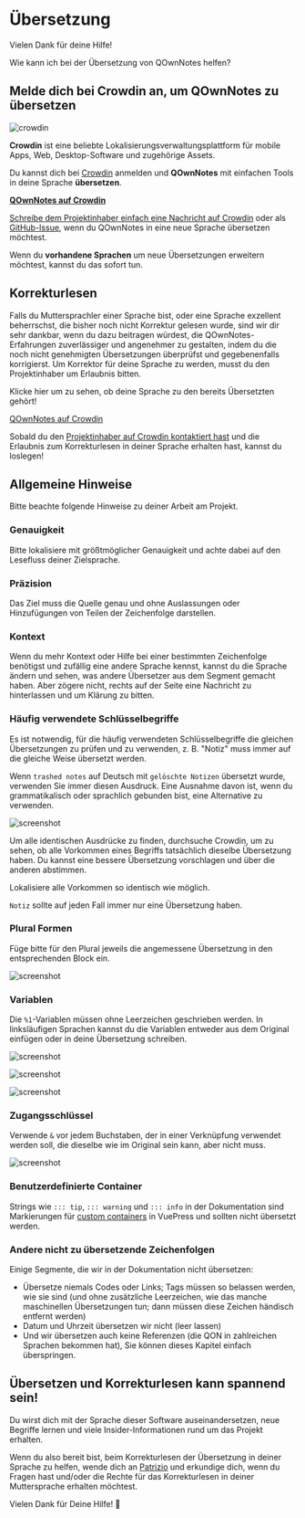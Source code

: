 # Übersetzung

Vielen Dank für deine Hilfe!

Wie kann ich bei der Übersetzung von QOwnNotes helfen?

## Melde dich bei Crowdin an, um QOwnNotes zu übersetzen

![crowdin](/img/crowdin.png)

**Crowdin** ist eine beliebte Lokalisierungsverwaltungsplattform für mobile Apps, Web, Desktop-Software und zugehörige Assets.

Du kannst dich bei [Crowdin](https://crowdin.com/project/qownnotes/invite) anmelden und **QOwnNotes** mit einfachen Tools in deine Sprache **übersetzen**.

**[QOwnNotes auf Crowdin](https://crowdin.com/project/qownnotes/invite)**

[Schreibe dem Projektinhaber einfach eine Nachricht auf Crowdin](https://crowdin.com/profile/pbek) oder als [GitHub-Issue](https://github.com/pbek/QOwnNotes/issues), wenn du QOwnNotes in eine neue Sprache übersetzen möchtest.

Wenn du **vorhandene Sprachen** um neue Übersetzungen erweitern möchtest, kannst du das sofort tun.

## Korrekturlesen

Falls du Muttersprachler einer Sprache bist, oder eine Sprache exzellent beherrschst, die bisher noch nicht Korrektur gelesen wurde, sind wir dir sehr dankbar, wenn du dazu beitragen würdest, die QOwnNotes-Erfahrungen zuverlässiger und angenehmer zu gestalten, indem du die noch nicht genehmigten Übersetzungen überprüfst und gegebenenfalls korrigierst. Um Korrektor für deine Sprache zu werden, musst du den Projektinhaber um Erlaubnis bitten.

Klicke hier um zu sehen, ob deine Sprache zu den bereits Übersetzten gehört!

[QOwnNotes auf Crowdin](https://translate.qownnotes.org/)

Sobald du den [Projektinhaber auf Crowdin kontaktiert hast](https://crowdin.com/profile/pbek) und die Erlaubnis zum Korrekturlesen in deiner Sprache erhalten hast, kannst du loslegen!

## Allgemeine Hinweise

Bitte beachte folgende Hinweise zu deiner Arbeit am Projekt.

### Genauigkeit

Bitte lokalisiere mit größtmöglicher Genauigkeit und achte dabei auf den Lesefluss deiner Zielsprache.

### Präzision

Das Ziel muss die Quelle genau und ohne Auslassungen oder Hinzufügungen von Teilen der Zeichenfolge darstellen.

### Kontext

Wenn du mehr Kontext oder Hilfe bei einer bestimmten Zeichenfolge benötigst und zufällig eine andere Sprache kennst, kannst du die Sprache ändern und sehen, was andere Übersetzer aus dem Segment gemacht haben. Aber zögere nicht, rechts auf der Seite eine Nachricht zu hinterlassen und um Klärung zu bitten.

### Häufig verwendete Schlüsselbegriffe

Es ist notwendig, für die häufig verwendeten Schlüsselbegriffe die gleichen Übersetzungen zu prüfen und zu verwenden, z. B. "Notiz" muss immer auf die gleiche Weise übersetzt werden.

Wenn `trashed notes` auf Deutsch mit `gelöschte Notizen` übersetzt wurde, verwenden Sie immer diesen Ausdruck. Eine Ausnahme davon ist, wenn du grammatikalisch oder sprachlich gebunden bist, eine Alternative zu verwenden.

![screenshot](/img/crowdin/screenshot-7.png)

Um alle identischen Ausdrücke zu finden, durchsuche Crowdin, um zu sehen, ob alle Vorkommen eines Begriffs tatsächlich dieselbe Übersetzung haben. Du kannst eine bessere Übersetzung vorschlagen und über die anderen abstimmen.

Lokalisiere alle Vorkommen so identisch wie möglich.

`Notiz` sollte auf jeden Fall immer nur eine Übersetzung haben.

### Plural Formen

Füge bitte für den Plural jeweils die angemessene Übersetzung in den entsprechenden Block ein.

![screenshot](/img/crowdin/screenshot-4.png)

### Variablen

Die `%1`-Variablen müssen ohne Leerzeichen geschrieben werden. In linksläufigen Sprachen kannst du die Variablen entweder aus dem Original einfügen oder in deine Übersetzung schreiben.

![screenshot](/img/crowdin/screenshot-1.png)

![screenshot](/img/crowdin/screenshot-5.png)

![screenshot](/img/crowdin/screenshot-3.png)

### Zugangsschlüssel

Verwende `&` vor jedem Buchstaben, der in einer Verknüpfung verwendet werden soll, die dieselbe wie im Original sein kann, aber nicht muss.

![screenshot](/img/crowdin/screenshot-4.png)

### Benutzerdefinierte Container

Strings wie `::: tip`, `::: warning` und `::: info` in der Dokumentation sind Markierungen für [custom containers](https://vuepress.vuejs.org/guide/markdown.html#custom-containers) in VuePress und sollten nicht übersetzt werden.

### Andere nicht zu übersetzende Zeichenfolgen

Einige Segmente, die wir in der Dokumentation nicht übersetzen:

- Übersetze niemals Codes oder Links; Tags müssen so belassen werden, wie sie sind (und ohne zusätzliche Leerzeichen, wie das manche maschinellen Übersetzungen tun; dann müssen diese Zeichen händisch entfernt werden)
- Datum und Uhrzeit übersetzen wir nicht (leer lassen)
- Und wir übersetzen auch keine Referenzen (die QON in zahlreichen Sprachen bekommen hat), Sie können dieses Kapitel einfach überspringen.

## Übersetzen und Korrekturlesen kann spannend sein!

Du wirst dich mit der Sprache dieser Software auseinandersetzen, neue Begriffe lernen und viele Insider-Informationen rund um das Projekt erhalten.

Wenn du also bereit bist, beim Korrekturlesen der Übersetzung in deiner Sprache zu helfen, wende dich an [Patrizio](https://crowdin.com/profile/pbek) und erkundige dich, wenn du Fragen hast und/oder die Rechte für das Korrekturlesen in deiner Muttersprache erhalten möchtest.

Vielen Dank für Deine Hilfe! 🙂
